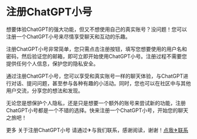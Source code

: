 # 注册ChatGPT小号

想要体验ChatGPT的强大功能，但又不想使用自己的真实账号？没问题！您可以注册一个ChatGPT小号来尽情享受聊天和互动的乐趣。

注册ChatGPT小号非常简单，您只需点击注册按钮，填写您想要使用的用户名和密码，然后验证您的邮箱，即可立即开始使用ChatGPT小号。注册过程不需要您提供任何个人信息，保护您的隐私安全。

通过注册ChatGPT小号，您可以享受和真实账号一样的聊天体验，与ChatGPT进行对话、提问问题，甚至参与各种有趣的小活动。同时，您也可以在社区中与其他用户交流，分享您的想法和发现。

无论您是想保护个人隐私，还是只是想要一个额外的账号来尝试新的功能，注册ChatGPT小号都是一个不错的选择。快来注册一个ChatGPT小号，开始您的聊天之旅吧！

更多 关于注册ChatGPT小号 请通过✈与我们联系，感谢阅读，谢谢！[点我✈联系](https://gg.k02.cc)